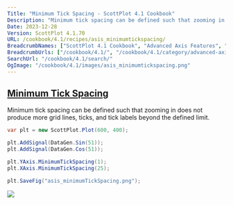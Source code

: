 ```yaml
---
Title: "Minimum Tick Spacing - ScottPlot 4.1 Cookbook"
Description: "Minimum tick spacing can be defined such that zooming in does not produce more grid lines, ticks, and tick labels beyond the defined limit."
Date: 2023-12-28
Version: ScottPlot 4.1.70
URL: /cookbook/4.1/recipes/asis_minimumtickspacing/
BreadcrumbNames: ["ScottPlot 4.1 Cookbook", "Advanced Axis Features", "Minimum Tick Spacing"]
BreadcrumbUrls: ["/cookbook/4.1/", "/cookbook/4.1/category/advanced-axis-features", "/cookbook/4.1/recipes/asis_minimumtickspacing/"]
SearchUrl: "/cookbook/4.1/search/"
OgImage: "/cookbook/4.1/images/asis_minimumtickspacing.png"
---
```


<h2><a id='minimum-tick-spacing' href='/cookbook/4.1/recipes/asis_minimumtickspacing/'>Minimum Tick Spacing</a></h2>

Minimum tick spacing can be defined such that zooming in does not produce more grid lines, ticks, and tick labels beyond the defined limit.

```cs
var plt = new ScottPlot.Plot(600, 400);

plt.AddSignal(DataGen.Sin(51));
plt.AddSignal(DataGen.Cos(51));

plt.YAxis.MinimumTickSpacing(1);
plt.XAxis.MinimumTickSpacing(25);

plt.SaveFig("asis_minimumTickSpacing.png");
```

<img src='../../images/asis_minimumtickspacing.png' class='d-block mx-auto my-5' />


